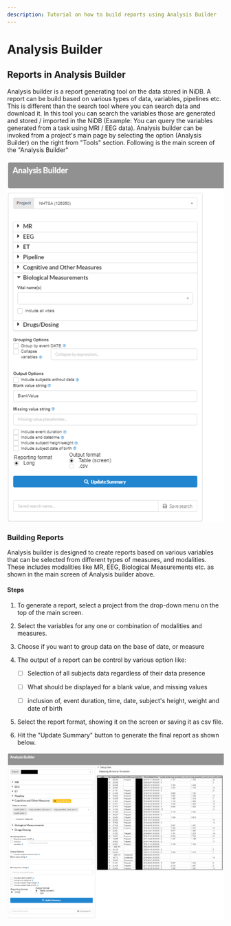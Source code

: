```yaml
---
description: Tutorial on how to build reports using Analysis Builder
---
```


# Analysis Builder



## Reports in Analysis Builder

Analysis builder is a report generating tool on the data stored in NiDB. A report can be build based on various types of data, variables, pipelines etc. This is different than the search tool where you can search data and download it. In this tool you can search the variables those are generated and stored / imported in the NiDB (Example: You can query the variables generated from a task using MRI / EEG data). Analysis builder can be invoked from a project's main page by selecting the option (Analysis Builder) on the right from "Tools" section. Following is the main screen of the "Analysis Builder"

![](<../.gitbook/assets/image (6).png>)

### Building Reports

Analysis builder is designed to create reports based on various variables that can be selected from different types of measures, and modalities. These includes modalities like MR, EEG, Biological Measurements etc. as shown in the main screen of Analysis builder above.

#### Steps

1. To generate a report, select a project from the drop-down menu on the top of the main screen.
2. Select the variables for any one or combination of modalities and measures.
3. Choose if you want to group data on the base of date, or measure&#x20;
4.  The output of a report can be control by various option like:

    * [ ] Selection of all subjects data regardless of their data presence
    * [ ] What should be displayed for a blank value, and missing values
    * [ ] inclusion of, event duration, time, date, subject's height, weight and date of birth


5. Select the report format, showing it on the screen or saving it as csv file.
6. Hit the "Update Summary" button to generate the final report as shown below.

![](<../.gitbook/assets/image (1).png>)
